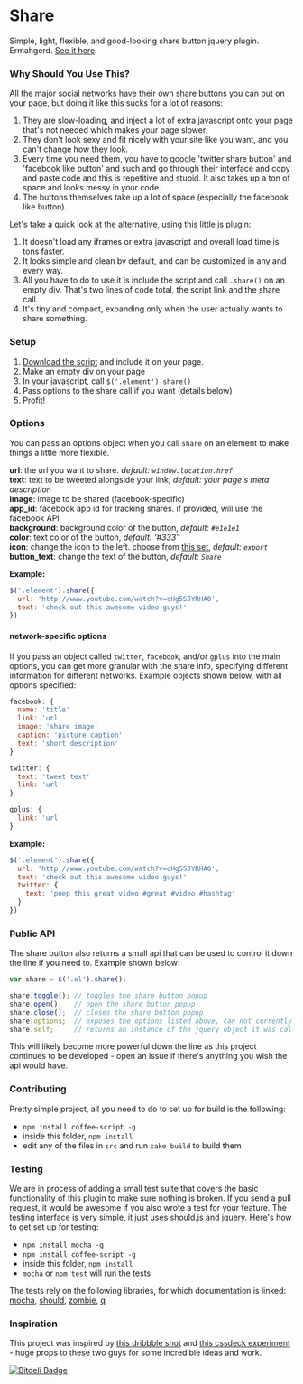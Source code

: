 Share
=====
Simple, light, flexible, and good-looking share button jquery plugin. Ermahgerd. [See it here](http://carrot.github.io/share-button/).

### Why Should You Use This?

All the major social networks have their own share buttons you can put on your page, but doing it like this sucks for a lot of reasons:

1. They are slow-loading, and inject a lot of extra javascript onto your page that's not needed which makes your page slower.
2. They don't look sexy and fit nicely with your site like you want, and you can't change how they look.
3. Every time you need them, you have to google 'twitter share button' and 'facebook like button' and such and go through their interface and copy and paste code and this is repetitive and stupid. It also takes up a ton of space and looks messy in your code.
4. The buttons themselves take up a lot of space (especially the facebook like button).

Let's take a quick look at the alternative, using this little js plugin:

1. It doesn't load any iframes or extra javascript and overall load time is tons faster.
2. It looks simple and clean by default, and can be customized in any and every way.
3. All you have to do to use it is include the script and call `.share()` on an empty div. That's two lines of code total, the script link and the share call.
4. It's tiny and compact, expanding only when the user actually wants to share something.

### Setup

1. [Download the script](https://github.com/carrot/share-button/blob/master/build/share.min.js) and include it on your page.
2. Make an empty div on your page
3. In your javascript, call `$('.element').share()`
4. Pass options to the share call if you want (details below)
5. Profit!

### Options

You can pass an options object when you call `share` on an element to make things a little more flexible.

**url**: the url you want to share. _default: `window.location.href`_    
**text**: text to be tweeted alongside your link, _default: your page's meta description_    
**image**: image to be shared (facebook-specific)    
**app_id**: facebook app id for tracking shares. if provided, will use the facebook API    
**background**: background color of the button, _default: `#e1e1e1`_    
**color**: text color of the button, _default: '#333'_    
**icon**: change the icon to the left. choose from [this set](http://weloveiconfonts.com/#entypo), _default: `export`_    
**button_text**: change the text of the button, _default: `Share`_    

**Example:**

```js
$('.element').share({
  url: 'http://www.youtube.com/watch?v=oHg5SJYRHA0',
  text: 'check out this awesome video guys!'
})
```

#### network-specific options
If you pass an object called `twitter`, `facebook`, and/or `gplus` into the main options, you can get more granular with the share info, specifying different information for different networks. Example objects shown below, with all options specified:

```js
facebook: {
  name: 'title'
  link: 'url'
  image: 'share image'
  caption: 'picture caption'
  text: 'short description'
}

twitter: {
  text: 'tweet text'
  link: 'url'
}

gplus: {
  link: 'url'
}
```

**Example:**

```js
$('.element').share({
  url: 'http://www.youtube.com/watch?v=oHg5SJYRHA0',
  text: 'check out this awesome video guys!'
  twitter: {
    text: 'peep this great video #great #video #hashtag'
  }
})
```

### Public API

The share button also returns a small api that can be used to control it down the line if you need to. Example shown below:

```js
var share = $('.el').share();

share.toggle(); // toggles the share button popup
share.open();   // open the share button popup
share.close();  // closes the share button popup
share.options;  // exposes the options listed above, can not currently be changed interactively
share.self;     // returns an instance of the jquery object it was called on (for chaining)

```

This will likely become more powerful down the line as this project continues to be developed - open an issue if there's anything you wish the api would have.

### Contributing

Pretty simple project, all you need to do to set up for build is the following:

- `npm install coffee-script -g`
- inside this folder, `npm install`
- edit any of the files in `src` and run `cake build` to build them

### Testing

We are in process of adding a small test suite that covers the basic functionality of this plugin to make sure nothing is broken. If you send a pull request, it would be awesome if you also wrote a test for your feature. The testing interface is very simple, it just uses [should.js](https://github.com/visionmedia/should.js/) and jquery. Here's how to get set up for testing:

- `npm install mocha -g`
- `npm install coffee-script -g`
- inside this folder, `npm install`
- `mocha` or `npm test` will run the tests

The tests rely on the following libraries, for which documentation is linked: [mocha](http://visionmedia.github.io/mocha/), [should](https://github.com/visionmedia/should.js/), [zombie](http://zombie.labnotes.org/), [q](https://github.com/kriskowal/q)

### Inspiration

This project was inspired by [this dribbble shot](http://dribbble.com/shots/1072278) and [this cssdeck experiment](http://cssdeck.com/labs/css-social-share-button) - huge props to these two guys for some incredible ideas and work.

[![Bitdeli Badge](https://d2weczhvl823v0.cloudfront.net/carrot/share-button/trend.png)](https://bitdeli.com/free "Bitdeli Badge")
